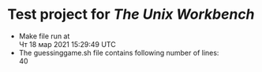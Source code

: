 # Test project for _The Unix Workbench_
- Make file run at   
Чт 18 мар 2021 15:29:49 UTC
- The guessinggame.sh file contains following number of lines:   
40
